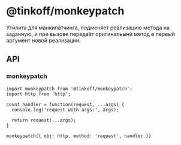 # @tinkoff/monkeypatch

Утилита для манкипатчинга, подменяет реализацию метода на заданную, и при вызове передаёт оригинальынй метод в первый аргумент новой реализации.

## API

### monkeypatch

```
import monkeypatch from '@tinkoff/monkeypatch';
import http from 'http';

cosnt handler = function(request, ...args) {
  console.log('request with args:', args);

  return request(...args);
}

monkeypatch({ obj: http, method: 'request', handler })
```
